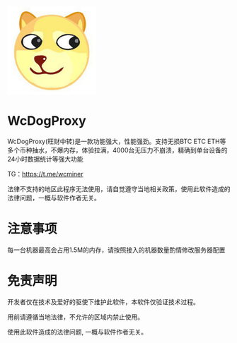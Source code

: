 <img src="https://raw.githubusercontent.com/Autbam/WcDogProxy/main/main/image/logo.jpg" alt="Logo" width="200" height="200">

# WcDogProxy
WcDogProxy(旺财中转)是一款功能强大，性能强劲。支持无损BTC ETC ETH等多个币种抽水，不爆内存，体验拉满，4000台无压力不崩溃，精确到单台设备的24小时数据统计等强大功能

TG：<a href="https://t.me/wcminer">https://t.me/wcminer</a>

法律不支持的地区此程序无法使用，请自觉遵守当地相关政策，使用此软件造成的法律问题，一概与软件作者无关。

# 注意事项
每一台机器最高会占用1.5M的内存，请按照接入的机器数量酌情修改服务器配置

# 免责声明
<p id="flsm">
开发者仅在技术及爱好的驱使下维护此软件，本软件仅验证技术过程。

用前请遵循当地法律，不允许的区域内禁止使用。

使用此软件造成的法律问题, 一概与软件作者无关。
</p>
